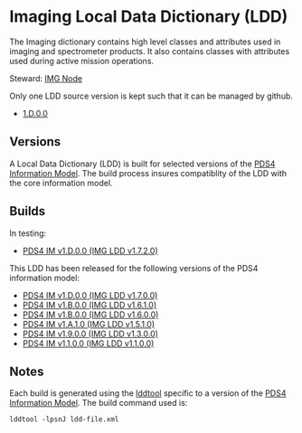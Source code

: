 # Imaging Local Data Dictionary (LDD)

The Imaging dictionary contains high level classes and attributes used in imaging and spectrometer products.
It also contains classes with attributes used during active mission operations.

Steward: [IMG Node](https://pds-imaging.jpl.nasa.gov/)

Only one LDD source version is kept such that it can be managed by github.

- [1.D.0.0](src)

## Versions

A Local Data Dictionary (LDD) is built for selected versions of the [PDS4 Information Model](https://pds.nasa.gov/pds4/doc/im/).
The build process insures compatiblity of the LDD with the core information model.

## Builds

In testing:

- [PDS4 IM v1.D.0.0 (IMG LDD v1.7.2.0)](build/1.D.0.0_1.7.2.0)

This LDD has been released for the following versions of the PDS4 information model:

- [PDS4 IM v1.D.0.0 (IMG LDD v1.7.0.0)](build/1.D.0.0_1.7.0.0)
- [PDS4 IM v1.B.0.0 (IMG LDD v1.6.1.0)](https://github.com/nasa-pds-data-dictionaries/ldd-img/releases/tag/v1.6.1.0)
- [PDS4 IM v1.B.0.0 (IMG LDD v1.6.0.0)](https://github.com/nasa-pds-data-dictionaries/ldd-img/releases/tag/v1.6.0.0)
- [PDS4 IM v1.A.1.0 (IMG LDD v1.5.1.0)](https://github.com/nasa-pds-data-dictionaries/ldd-img/releases/tag/v1.5.1.0)
- [PDS4 IM v1.9.0.0 (IMG LDD v1.3.0.0)](https://github.com/nasa-pds-data-dictionaries/ldd-img/releases/tag/v1.3.0.0)
- [PDS4 IM v1.1.0.0 (IMG LDD v1.1.0.0)](https://github.com/nasa-pds-data-dictionaries/ldd-img/releases/tag/v1.1.0.0)


## Notes

Each build is generated using the [lddtool](https://pds.nasa.gov/tools/about/ldd/) specific to a version of the [PDS4 Information Model](https://pds.nasa.gov/datastandards/documents/im/). The build command used is:

```
lddtool -lpsnJ ldd-file.xml
```
